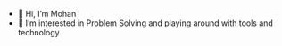 - 👋 Hi, I’m Mohan
- 👀 I’m interested in Problem Solving and playing around with tools and technology 

<!---
idontknowtocode/idontknowtocode is a ✨ special ✨ repository because its `README.md` (this file) appears on your GitHub profile.
You can click the Preview link to take a look at your changes.
--->
